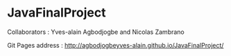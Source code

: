 # JavaFinalProject

Collaborators : Yves-alain Agbodjogbe and Nicolas Zambrano

Git Pages address : http://agbodjogbeyves-alain.github.io/JavaFinalProject/
